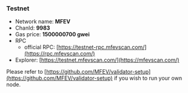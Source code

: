 ### Testnet

- Network name: **MFEV**
- ChanId: **9983**
- Gas price: **1500000700 gwei**
- RPC
  - official RPC: [https://testnet-rpc.mfevscan.com/](https://rpc.mfevscan.com/)​
- Explorer: [https://testnet.mfevscan.com/](https://mfevscan.com/)​

Please refer to [https://github.com/MFEV/validator-setup](https://github.com/MFEV/validator-setup) if you wish to run your own node.
